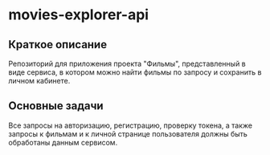 # movies-explorer-api

## Краткое описание

Репозиторий для приложения проекта "Фильмы",
представленный в виде сервиса, в котором можно найти фильмы по запросу и сохранить в личном кабинете.

## Основные задачи

Все запросы на авторизацию, регистрацию, проверку токена, а также
запросы к фильмам и к личной странице пользователя должны быть обработаны данным сервисом.
